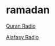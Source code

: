 # ramadan

[Quran Radio](http://www.quran-radio.org:8002/)

[Alafasy Radio](http://streams4.museter.com:8444/stream.ogg)

